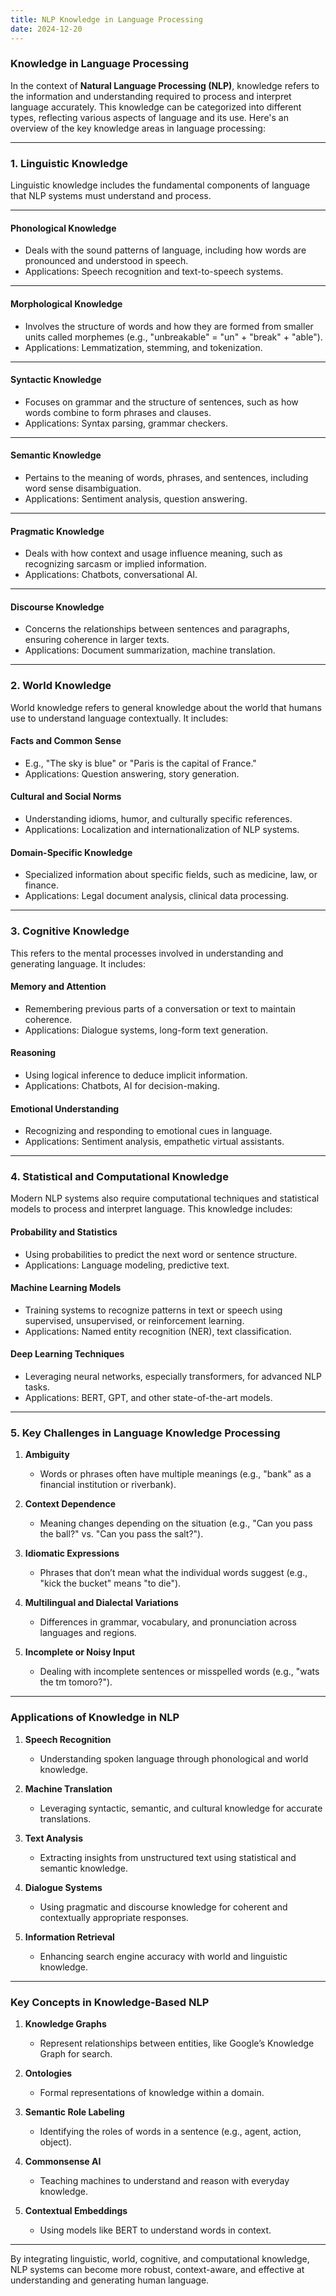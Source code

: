 ```yaml
---
title: NLP Knowledge in Language Processing
date: 2024-12-20
---
```


### Knowledge in Language Processing

In the context of **Natural Language Processing (NLP)**, knowledge refers to the information and understanding required to process and interpret language accurately. This knowledge can be categorized into different types, reflecting various aspects of language and its use. Here's an overview of the key knowledge areas in language processing:

---

### 1. **Linguistic Knowledge**

Linguistic knowledge includes the fundamental components of language that NLP systems must understand and process.

---
#### **Phonological Knowledge**

- Deals with the sound patterns of language, including how words are pronounced and understood in speech.
- Applications: Speech recognition and text-to-speech systems.
---
#### **Morphological Knowledge**

- Involves the structure of words and how they are formed from smaller units called morphemes (e.g., "unbreakable" = "un" + "break" + "able").
- Applications: Lemmatization, stemming, and tokenization.
---
#### **Syntactic Knowledge**

- Focuses on grammar and the structure of sentences, such as how words combine to form phrases and clauses.
- Applications: Syntax parsing, grammar checkers.
---
#### **Semantic Knowledge**

- Pertains to the meaning of words, phrases, and sentences, including word sense disambiguation.
- Applications: Sentiment analysis, question answering.
---
#### **Pragmatic Knowledge**

- Deals with how context and usage influence meaning, such as recognizing sarcasm or implied information.
- Applications: Chatbots, conversational AI.
---
#### **Discourse Knowledge**

- Concerns the relationships between sentences and paragraphs, ensuring coherence in larger texts.
- Applications: Document summarization, machine translation.

---

### 2. **World Knowledge**

World knowledge refers to general knowledge about the world that humans use to understand language contextually. It includes:

#### **Facts and Common Sense**

- E.g., "The sky is blue" or "Paris is the capital of France."
- Applications: Question answering, story generation.

#### **Cultural and Social Norms**

- Understanding idioms, humor, and culturally specific references.
- Applications: Localization and internationalization of NLP systems.

#### **Domain-Specific Knowledge**

- Specialized information about specific fields, such as medicine, law, or finance.
- Applications: Legal document analysis, clinical data processing.

---

### 3. **Cognitive Knowledge**

This refers to the mental processes involved in understanding and generating language. It includes:

#### **Memory and Attention**

- Remembering previous parts of a conversation or text to maintain coherence.
- Applications: Dialogue systems, long-form text generation.

#### **Reasoning**

- Using logical inference to deduce implicit information.
- Applications: Chatbots, AI for decision-making.

#### **Emotional Understanding**

- Recognizing and responding to emotional cues in language.
- Applications: Sentiment analysis, empathetic virtual assistants.

---

### 4. **Statistical and Computational Knowledge**

Modern NLP systems also require computational techniques and statistical models to process and interpret language. This knowledge includes:

#### **Probability and Statistics**

- Using probabilities to predict the next word or sentence structure.
- Applications: Language modeling, predictive text.

#### **Machine Learning Models**

- Training systems to recognize patterns in text or speech using supervised, unsupervised, or reinforcement learning.
- Applications: Named entity recognition (NER), text classification.

#### **Deep Learning Techniques**

- Leveraging neural networks, especially transformers, for advanced NLP tasks.
- Applications: BERT, GPT, and other state-of-the-art models.

---

### 5. **Key Challenges in Language Knowledge Processing**

1. **Ambiguity**    
    - Words or phrases often have multiple meanings (e.g., "bank" as a financial institution or riverbank).

2. **Context Dependence**
    - Meaning changes depending on the situation (e.g., "Can you pass the ball?" vs. "Can you pass the salt?").

3. **Idiomatic Expressions**
    - Phrases that don’t mean what the individual words suggest (e.g., "kick the bucket" means "to die").

4. **Multilingual and Dialectal Variations**
    - Differences in grammar, vocabulary, and pronunciation across languages and regions.

5. **Incomplete or Noisy Input**    
    - Dealing with incomplete sentences or misspelled words (e.g., "wats the tm tomoro?").

---

### Applications of Knowledge in NLP

1. **Speech Recognition**
    - Understanding spoken language through phonological and world knowledge.

2. **Machine Translation**
    - Leveraging syntactic, semantic, and cultural knowledge for accurate translations.

3. **Text Analysis**    
    - Extracting insights from unstructured text using statistical and semantic knowledge.

4. **Dialogue Systems**    
    - Using pragmatic and discourse knowledge for coherent and contextually appropriate responses.

5. **Information Retrieval**    
    - Enhancing search engine accuracy with world and linguistic knowledge.

---

### Key Concepts in Knowledge-Based NLP

1. **Knowledge Graphs**
    - Represent relationships between entities, like Google’s Knowledge Graph for search.

2. **Ontologies**
    - Formal representations of knowledge within a domain.

3. **Semantic Role Labeling**
    - Identifying the roles of words in a sentence (e.g., agent, action, object).

4. **Commonsense AI**
    - Teaching machines to understand and reason with everyday knowledge.

5. **Contextual Embeddings**
    - Using models like BERT to understand words in context.

---

By integrating linguistic, world, cognitive, and computational knowledge, NLP systems can become more robust, context-aware, and effective at understanding and generating human language.